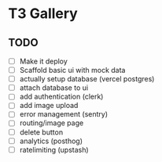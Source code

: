 # T3 Gallery

## TODO

- [ ] Make it deploy
- [ ] Scaffold basic ui with mock data
- [ ] actually setup database (vercel postgres)
- [ ] attach database to ui
- [ ] add authentication (clerk)
- [ ] add image upload
- [ ] error management (sentry)
- [ ] routing/image page
- [ ] delete button
- [ ] analytics (posthog)
- [ ] ratelimiting (upstash)

